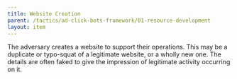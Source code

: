 ```yaml
---
title: Website Creation
parent: /tactics/ad-click-bots-framework/01-resource-development
layout: item
---
```


<p>The adversary creates a website to support their operations. This may be a duplicate or typo-squat of a legitimate website, or a wholly new one. The details are often faked to give the impression of legitimate activity occurring on it.</p>
